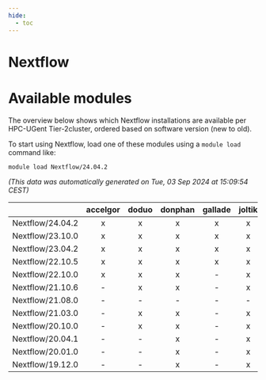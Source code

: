 ```yaml
---
hide:
  - toc
---
```


Nextflow
========

# Available modules


The overview below shows which Nextflow installations are available per HPC-UGent Tier-2cluster, ordered based on software version (new to old).

To start using Nextflow, load one of these modules using a `module load` command like:

```shell
module load Nextflow/24.04.2
```

*(This data was automatically generated on Tue, 03 Sep 2024 at 15:09:54 CEST)*  

| |accelgor|doduo|donphan|gallade|joltik|shinx|skitty|
| :---: | :---: | :---: | :---: | :---: | :---: | :---: | :---: |
|Nextflow/24.04.2|x|x|x|x|x|x|x|
|Nextflow/23.10.0|x|x|x|x|x|-|x|
|Nextflow/23.04.2|x|x|x|x|x|-|x|
|Nextflow/22.10.5|x|x|x|x|x|-|x|
|Nextflow/22.10.0|x|x|x|-|x|-|x|
|Nextflow/21.10.6|-|x|x|-|x|-|x|
|Nextflow/21.08.0|-|-|-|-|-|-|x|
|Nextflow/21.03.0|-|x|x|-|x|-|x|
|Nextflow/20.10.0|-|x|x|-|x|-|x|
|Nextflow/20.04.1|-|-|x|-|x|-|x|
|Nextflow/20.01.0|-|-|x|-|x|-|x|
|Nextflow/19.12.0|-|-|x|-|x|-|x|
